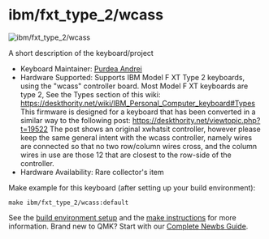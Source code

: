 # ibm/fxt_type_2/wcass

![ibm/fxt_type_2/wcass](https://deskthority.net/wiki/images/8/84/IBM_XT_top.JPG)

A short description of the keyboard/project

* Keyboard Maintainer: [Purdea Andrei](https://github.com/purdeaandrei)
* Hardware Supported: Supports IBM Model F XT Type 2 keyboards, using the "wcass" controller board.
    Most Model F XT keyboards are type 2, See the Types section of this wiki: https://deskthority.net/wiki/IBM_Personal_Computer_keyboard#Types
    This firmware is designed for a keyboard that has been converted in a similar way to the following post: https://deskthority.net/viewtopic.php?t=19522
    The post shows an original xwhatsit controller, however please keep the same general intent with the wcass controller,
    namely wires are connected so that no two row/column wires cross, and the column wires in use are those 12 that are closest to the row-side of the controller.
* Hardware Availability: Rare collector's item

Make example for this keyboard (after setting up your build environment):

    make ibm/fxt_type_2/wcass:default

See the [build environment setup](https://docs.qmk.fm/#/getting_started_build_tools) and the [make instructions](https://docs.qmk.fm/#/getting_started_make_guide) for more information. Brand new to QMK? Start with our [Complete Newbs Guide](https://docs.qmk.fm/#/newbs).
